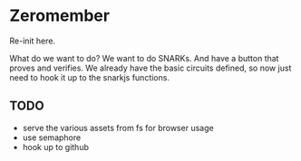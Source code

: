# Zeromember

Re-init here.

What do we want to do? We want to do SNARKs. And have a button that proves and verifies. We already have the basic circuits defined, so now just need to hook it up to the snarkjs functions.

## TODO

- serve the various assets from fs for browser usage
- use semaphore
- hook up to github
